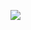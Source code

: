 ![](https://github.com/oleksandrblazhko/eai205-chobotar/blob/eai205-chobotar_with_laboratory_work_3/1.4-FuncNonFuncRequirements/1.4.4-NFRUserInterfaceOUTPUT/NFR1.2.jpg)
